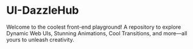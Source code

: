 # UI-DazzleHub
Welcome to the coolest front-end playground! A repository to explore Dynamic Web UIs, Stunning Animations, Cool Transitions, and more—all yours to unleash creativity.
